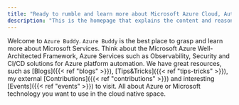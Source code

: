 ```yaml
---
title: "Ready to rumble and learn more about Microsoft Azure Cloud, Automation, Containers, Observability and Security in a Cloud Native Computing space"
description: "This is the homepage that explains the content and reason why this personal blog exists"
---
```


Welcome to `Azure Buddy`. `Azure Buddy` is the best place to grasp and learn more about Microsoft Services. Think about the Microsoft Azure Well-Architected Framework, Azure Services such as Observability, Security and CI/CD solutions for Azure platform automation. We have great resources, such as [Blogs]({{< ref "blogs" >}}), [Tips&Tricks]({{< ref "tips-tricks" >}}), my external [Contributions]({{< ref "contributions" >}}) and interesting [Events]({{< ref "events" >}}) to visit. All about Azure or Microsoft technology you want to use in the cloud native space.